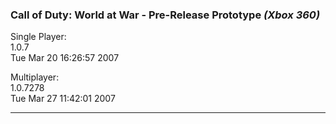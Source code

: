 ### Call of Duty: World at War - Pre-Release Prototype _(Xbox 360)_
Single Player:  
1.0.7  
Tue Mar 20 16:26:57 2007  

Multiplayer:  
1.0.7278  
Tue Mar 27 11:42:01 2007  

---